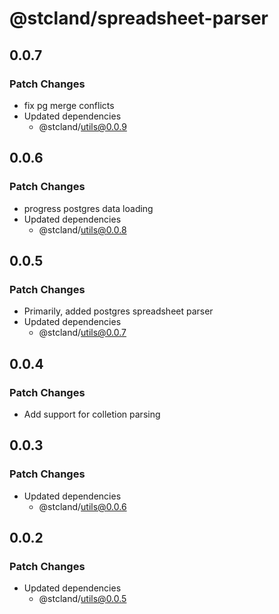 # @stcland/spreadsheet-parser

## 0.0.7

### Patch Changes

- fix pg merge conflicts
- Updated dependencies
  - @stcland/utils@0.0.9

## 0.0.6

### Patch Changes

- progress postgres data loading
- Updated dependencies
  - @stcland/utils@0.0.8

## 0.0.5

### Patch Changes

- Primarily, added postgres spreadsheet parser
- Updated dependencies
  - @stcland/utils@0.0.7

## 0.0.4

### Patch Changes

- Add support for colletion parsing

## 0.0.3

### Patch Changes

- Updated dependencies
  - @stcland/utils@0.0.6

## 0.0.2

### Patch Changes

- Updated dependencies
  - @stcland/utils@0.0.5
